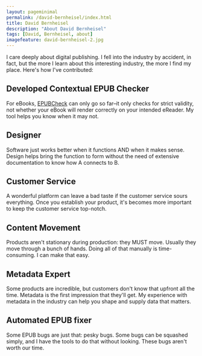```yaml
---
layout: pageminimal
permalink: /david-bernheisel/index.html
title: David Bernheisel
description: "About David Bernheisel"
tags: [David, Bernheisel, about]
imagefeature: david-bernheisel-2.jpg
---
```


I care deeply about digital publishing. I fell into the industry by accident, in fact, but the more I learn about this interesting industry, the more I find my place. Here's how I've contributed:


## Developed Contextual EPUB Checker
For eBooks, [EPUBCheck](https://github.com/IDPF/epubcheck) can only go so far&ndash;it only checks for strict validity, not whether your eBook will render correctly on your intended eReader. My tool helps you know when it may not.

## Designer
Software just works better when it functions AND when it makes sense. Design helps bring the function to form without the need of extensive documentation to know how A connects to B.

## Customer Service
A wonderful platform can leave a bad taste if the customer service sours everything. Once you establish your product, it's becomes more important to keep the customer service top-notch.

## Content Movement
Products aren't stationary during production: they MUST move. Usually they move through a bunch of hands. Doing all of that manually is time-consuming. I can make that easy.

## Metadata Expert
Some products are incredible, but customers don't know that upfront all the time. Metadata is the first impression that they'll get. My experience with metadata in the industry can help you shape and supply data that matters.

## Automated EPUB fixer
Some EPUB bugs are just that: pesky bugs. Some bugs can be squashed simply, and I have the tools to do that without looking. These bugs aren't worth our time.
